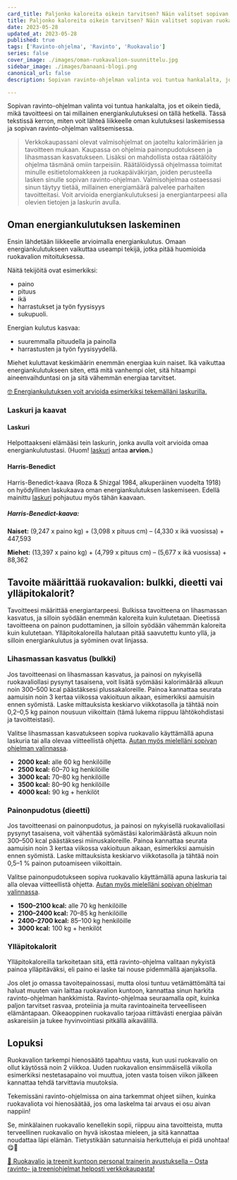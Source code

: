 ```yaml
---
card_title: Paljonko kaloreita oikein tarvitsen? Näin valitset sopivan ruokavalion
title: Paljonko kaloreita oikein tarvitsen? Näin valitset sopivan ruokavalion
date: 2023-05-28
updated_at: 2023-05-28
published: true
tags: ['Ravinto-ohjelma', 'Ravinto', 'Ruokavalio']
series: false
cover_image: ./images/oman-ruokavalion-suunnittelu.jpg
sidebar_image: ./images/banaani-blogi.png
canonical_url: false
description: Sopivan ravinto-ohjelman valinta voi tuntua hankalalta, jos et oikein tiedä, mikä tavoitteesi on tai millainen energiankulutuksesi on tällä hetkellä. Tässä tekstissä kerron, miten voit lähteä liikkeelle oman kulutuksesi laskemisessa ja sopivan ravinto-ohjelman valitsemisessa.

---
```


Sopivan ravinto-ohjelman valinta voi tuntua hankalalta, jos et oikein tiedä, mikä tavoitteesi on tai millainen energiankulutuksesi on tällä hetkellä. Tässä tekstissä kerron, miten voit lähteä liikkeelle oman kulutuksesi laskemisessa ja sopivan ravinto-ohjelman valitsemisessa.

>Verkkokaupassani olevat valmisohjelmat on jaoteltu kalorimäärien ja tavoitteen mukaan. Kaupassa on ohjelmia painonpudotukseen ja lihasmassan kasvatukseen. Lisäksi on mahdollista ostaa räätälöity ohjelma täsmänä omiin tarpeisiin. Räätälöidyssä ohjelmassa toimitat minulle esitietolomakkeen ja ruokapäiväkirjan, joiden perusteella lasken sinulle sopivan ravinto-ohjelman. Valmisohjelmaa ostaessasi sinun täytyy tietää, millainen energiamäärä palvelee parhaiten tavoitteitasi.  Voit arvioida energiankulutuksesi ja energiantarpeesi alla olevien tietojen ja laskurin avulla. 


## Oman energiankulutuksen laskeminen
Ensin lähdetään liikkeelle arvioimalla energiankulutus. Omaan energiankulutukseen vaikuttaa useampi tekijä, jotka pitää huomioida ruokavalion mitoituksessa. 

Näitä tekijöitä ovat esimerkiksi:
* paino
* pituus
* ikä
* harrastukset ja työn fyysisyys
* sukupuoli.

Energian kulutus kasvaa:
* suuremmalla pituudella ja painolla
* harrastusten ja työn fyysisyydellä.

Miehet kuluttavat keskimäärin enemmän energiaa kuin naiset. Ikä vaikuttaa energiankulutukseen siten, että mitä vanhempi olet, sitä hitaampi aineenvaihduntasi on ja sitä vähemmän energiaa tarvitset.

<a href="/energiankulutuslaskuri" class="rage-text ad">🤓 Energiankulutuksen voit arvioida esimerkiksi <span style="text-decoration:underline;">tekemälläni laskurilla.</span></a>

### Laskuri ja kaavat

#### Laskuri

Helpottaakseni elämääsi tein laskurin, jonka avulla voit arvioida omaa energiankulutustasi. (Huom! <a href="/energiankulutuslaskuri">laskuri</a> antaa __arvion.__) 

#### Harris-Benedict

Harris-Benedict-kaava (Roza & Shizgal 1984, alkuperäinen vuodelta 1918) on hyödyllinen laskukaava oman energiankulutuksen laskemiseen. Edellä mainittu <a href="/energiankulutuslaskuri">laskuri</a> pohjautuu myös tähän kaavaan.

##### Harris-Benedict-kaava:

__Naiset:__ (9,247 x paino kg) + (3,098 x pituus cm) – (4,330 x ikä vuosissa) + 447,593

__Miehet:__ (13,397 x paino kg) + (4,799 x pituus cm) – (5,677 x ikä vuosissa) + 88,362

## Tavoite määrittää ruokavalion: bulkki, dieetti vai ylläpitokalorit?

Tavoitteesi määrittää energiantarpeesi. Bulkissa tavoitteena on lihasmassan kasvatus, ja silloin syödään enemmän kaloreita kuin kulutetaan. Dieetissä tavoitteena on painon pudottaminen, ja silloin syödään vähemmän kaloreita kuin kulutetaan. Ylläpitokaloreilla halutaan pitää saavutettu kunto yllä, ja silloin energiankulutus ja syöminen ovat linjassa.

### Lihasmassan kasvatus (bulkki)
Jos tavoitteenasi on lihasmassan kasvatus, ja painosi on nykyisellä ruokavaliollasi pysynyt tasaisena, voit lisätä syömääsi kalorimäärää alkuun noin 300–500 kcal päästäksesi plussakaloreille. Painoa kannattaa seurata aamuisin noin 3 kertaa viikossa vakioituun aikaan, esimerkiksi aamuisin ennen syömistä. Laske mittauksista keskiarvo viikkotasolla ja tähtää noin 0,2–0,5 kg painon nousuun viikoittain (tämä lukema riippuu lähtökohdistasi ja tavoitteistasi).

Valitse lihasmassan kasvatukseen sopiva ruokavalio käyttämällä apuna laskuria tai alla olevaa viitteellistä ohjetta. <a href="/yhteys">Autan myös mielelläni sopivan ohjelman valinnassa</a>.

* __2000 kcal:__ alle 60 kg henkilöille
* __2500 kcal:__ 60–70 kg henkilöille
* __3000 kcal:__ 70–80 kg henkilöille
* __3500 kcal:__ 80–90 kg henkilöille
* __4000 kcal:__ 90 kg + henkilöt

### Painonpudotus (dieetti)

Jos tavoitteenasi on painonpudotus, ja painosi on nykyisellä ruokavaliollasi pysynyt tasaisena, voit vähentää syömästäsi kalorimäärästä alkuun noin 300–500 kcal päästäksesi miinuskaloreille. Painoa kannattaa seurata aamuisin noin 3 kertaa viikossa vakioituun aikaan, esimerkiksi aamuisin ennen syömistä. Laske mittauksista keskiarvo viikkotasolla ja tähtää noin 0,5–1 % painon putoamiseen viikoittain.

Valitse painonpudotukseen sopiva ruokavalio käyttämällä apuna laskuria tai alla olevaa viitteellistä ohjetta. <a href="/yhteys">Autan myös mielelläni sopivan ohjelman valinnassa</a>.

* __1500–2100 kcal:__ alle 70 kg henkilöille
* __2100–2400 kcal:__ 70–85 kg henkilöille
* __2400–2700 kcal:__ 85–100 kg henkilöille
* __3000 kcal:__ 100 kg + henkilöt

### Ylläpitokalorit
Ylläpitokaloreilla tarkoitetaan sitä, että ravinto-ohjelma valitaan nykyistä painoa ylläpitäväksi, eli paino ei laske tai nouse pidemmällä ajanjaksolla.

Jos olet jo omassa tavoitepainossasi, mutta olosi tuntuu vetämättömältä tai haluat muuten vain laittaa ruokavalion kuntoon, kannattaa sinun harkita ravinto-ohjelman hankkimista. Ravinto-ohjelmaa seuraamalla opit, kuinka paljon tarvitset rasvaa, proteiinia ja muita ravintoaineita terveelliseen elämäntapaan. Oikeaoppinen ruokavalio tarjoaa riittävästi energiaa päivän askareisiin ja tukee hyvinvointiasi pitkällä aikavälillä.

## Lopuksi
Ruokavalion tarkempi hienosäätö tapahtuu vasta, kun uusi ruokavalio on ollut käytössä noin 2 viikkoa. Uuden ruokavalion ensimmäisellä viikolla esimerkiksi nestetasapaino voi muuttua, joten vasta toisen viikon jälkeen kannattaa tehdä tarvittavia muutoksia.

Tekemissäni ravinto-ohjelmissa on aina tarkemmat ohjeet siihen, kuinka ruokavaliota voi hienosäätää, jos oma laskelma tai arvaus ei osu aivan nappiin!

Se, minkälainen ruokavalio kenellekin sopii, riippuu aina tavoitteista, mutta terveellinen ruokavalio on hyvä iskostaa mieleen, ja sitä kannattaa noudattaa läpi elämän. Tietystikään satunnaisia herkutteluja ei pidä unohtaa! 😋🍔


<a href="https://verkkokauppa.ptjesse.fi" class="rage-text ad">💪 Ruokavalio ja treenit kuntoon personal trainerin avustuksella – Osta ravinto- ja treeniohjelmat helposti <span style="text-decoration:underline;" class="external-link" href="https://verkkokauppa.ptjesse.fi">verkkokaupasta!</span></a>